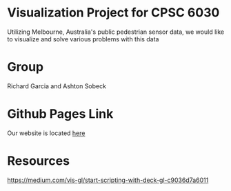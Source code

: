 # Visualization Project for CPSC 6030

Utilizing Melbourne, Australia's public pedestrian sensor data, we would like to visualize and solve various problems with this data

# Group

Richard Garcia and Ashton Sobeck

# Github Pages Link

Our website is located [here](https://ashsobeck.github.io/melbourne-pedestrian-visualization/)

# Resources
https://medium.com/vis-gl/start-scripting-with-deck-gl-c9036d7a6011
